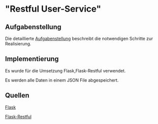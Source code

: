 # "Restful User-Service"

## Aufgabenstellung
Die detaillierte [Aufgabenstellung](TASK.md) beschreibt die notwendigen Schritte zur Realisierung.

## Implementierung
Es wurde für die Umsetzung Flask,Flask-Restful verwendet. 

Es werden alle Daten in einem JSON File abgespeichert.


## Quellen
[Flask](http://flask.pocoo.org/docs/1.0/quickstart/)

[Flask-Restful](https://flask-restful.readthedocs.io/en/latest/quickstart.html)

[]()    
